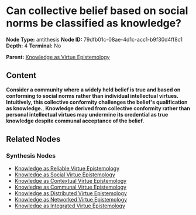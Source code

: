 # Can collective belief based on social norms be classified as knowledge?

**Node Type:** antithesis
**Node ID:** 79dfb01c-08ae-4d1c-acc1-b9f30d4ff8c1
**Depth:** 4
**Terminal:** No

**Parent:** [Knowledge as Virtue Epistemology](knowledge-as-virtue-epistemology-synthesis-533ba658-340d-4c1f-bc0b-952fa791a0b4.md)

## Content

**Consider a community where a widely held belief is true and based on conforming to social norms rather than individual intellectual virtues. Intuitively, this collective conformity challenges the belief's qualification as knowledge.**, **Knowledge derived from collective conformity rather than personal intellectual virtues may undermine its credential as true knowledge despite communal acceptance of the belief.**

## Related Nodes

### Synthesis Nodes

- [Knowledge as Reliable Virtue Epistemology](knowledge-as-reliable-virtue-epistemology-synthesis-4ee4948b-6a54-4fe9-a18c-038d049c885c.md)
- [Knowledge as Social Virtue Epistemology](knowledge-as-social-virtue-epistemology-synthesis-02c9a082-b838-448f-8ee1-6a79ca303f03.md)
- [Knowledge as Contextual Virtue Epistemology](knowledge-as-contextual-virtue-epistemology-synthesis-64e8ba0c-dee0-4004-8cd2-dd5f87b1fd26.md)
- [Knowledge as Communal Virtue Epistemology](knowledge-as-communal-virtue-epistemology-synthesis-5cd66c1e-6de8-4ec6-a366-fdbb5d0bc75e.md)
- [Knowledge as Distributed Virtue Epistemology](knowledge-as-distributed-virtue-epistemology-synthesis-993aef76-02ba-4df7-a50e-ec517ffff8c8.md)
- [Knowledge as Networked Virtue Epistemology](knowledge-as-networked-virtue-epistemology-synthesis-53246d30-956f-419c-822d-a322cb8a7aae.md)
- [Knowledge as Integrated Virtue Epistemology](knowledge-as-integrated-virtue-epistemology-synthesis-9226f9d8-6ac6-4ced-bd0c-5c3cdb4ecd85.md)
